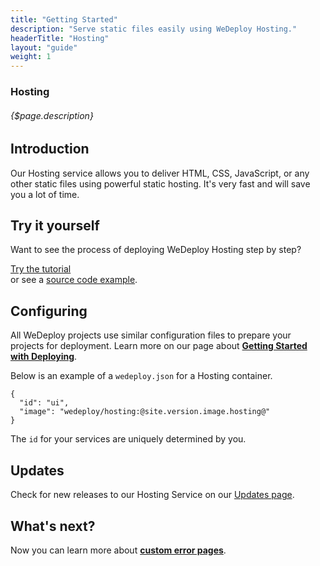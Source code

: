 ```yaml
---
title: "Getting Started"
description: "Serve static files easily using WeDeploy Hosting."
headerTitle: "Hosting"
layout: "guide"
weight: 1
---
```


### Hosting

###### {$page.description}

<article id="1">

## Introduction

Our Hosting service allows you to deliver HTML, CSS, JavaScript, or any other static files using powerful static hosting. It's very fast and will save you a lot of time.

</article>

<article id="2">

## Try it yourself

Want to see the process of deploying WeDeploy Hosting step by step?

<div class="guide-btn-cta">
  <a class="btn btn-accent btn-lg" href="/tutorials/hosting/" target="_blank">
    <span class="icon-16-external"></span>Try the tutorial
  </a>
</div>

<div class="guide-aux-cta">
	or see a <a href="https://github.com/wedeploy-examples/hosting-example" target="_blank">source code example</a>.
</div>

</article>

<article id="3">

## Configuring

<aside>

All WeDeploy projects use similar configuration files to prepare your projects for deployment. Learn more on our page about <strong><a href="/docs/deploy/getting-started/">Getting Started with Deploying</a></strong>.

</aside>

Below is an example of a `wedeploy.json` for a Hosting container.

```application/json
{
  "id": "ui",
  "image": "wedeploy/hosting:@site.version.image.hosting@"
}
```

The `id` for your services are uniquely determined by you.

</article>

<article id="5">

## Updates

Check for new releases to our Hosting Service on our [Updates page](/updates/services/hosting).

</article>

## What's next?

Now you can learn more about **[custom error pages](/docs/hosting/custom-error-pages/)**.
